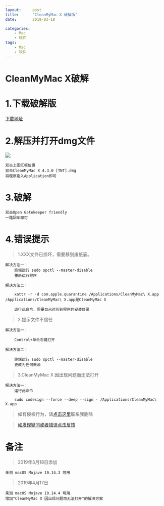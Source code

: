 ```yaml
---
layout:     post
title:      "CleanMyMac X 破解版"
date:       2019-03-18

categories:
    - Mac
    - 软件
tags:
    - Mac
    - 软件
---
```


# CleanMyMac X破解
# 1.下载破解版

[下载地址](https://dpq123456-1256164122.cos.ap-beijing.myqcloud.com/software/CleanMyMac_X_4.3.0.zip)

# 2.解压并打开dmg文件
<!-- more -->
<img src='https://dpq123456-1256164122.cos.ap-beijing.myqcloud.com/software/picture/CleanMyMac%20X%20%E7%A0%B4%E8%A7%A301.png'/>

    双击上图红框位置
    双击CleanMyMac X 4.3.0 [TNT].dmg
    将程序拖入Application即可

# 3.破解

    双击Open Gatekeeper friendly
    一路回车即可

# 4.错误提示

>1.XXX文件已损坏，需要移到废纸篓。

    解决方法一：
        终端运行 sudo spctl --master-disable
        重新运行程序

    解决方法二：

        xattr -r -d com.apple.quarantine /Applications/CleanMyMac\ X.app /Applications/CleanMyMac\ X.app是CleanMyMac X

        运行此命令，需要自己对应到程序的安装目录

>2.提示文件不信任

    解决方法一：

        Control+单击右键打开

    解决方法二：

        终端运行 sudo spctl --master-disable
        更改为任何来源

>3.CleanMyMac X 因出现问题而无法打开

    解决方法一：
        运行此命令

        sudo codesign --force --deep --sign - /Applications/CleanMyMac\ X.app

>如有侵权行为，请[点击这里](https://github.com/cooper-q/MattMeng_hexo/issues)联系我删除

>[如发现疑问或者错误点击反馈](https://github.com/cooper-q/MattMeng_hexo/issues)

# 备注

>2019年3月18日添加

    亲测 macOS Mojave 10.14.3 可用


>2019年4月17日

    亲测 macOS Mojave 10.14.4 可用
    增加"CleanMyMac X 因出现问题而无法打开"的解决方案
